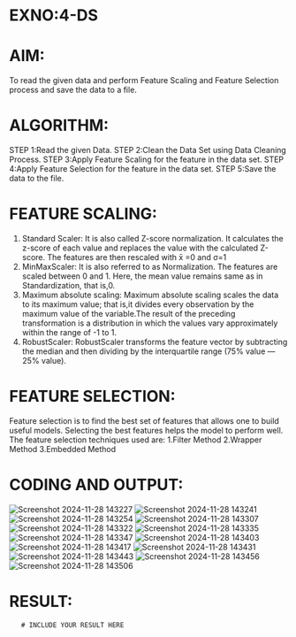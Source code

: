 # EXNO:4-DS
# AIM:
To read the given data and perform Feature Scaling and Feature Selection process and save the
data to a file.

# ALGORITHM:
STEP 1:Read the given Data.
STEP 2:Clean the Data Set using Data Cleaning Process.
STEP 3:Apply Feature Scaling for the feature in the data set.
STEP 4:Apply Feature Selection for the feature in the data set.
STEP 5:Save the data to the file.

# FEATURE SCALING:
1. Standard Scaler: It is also called Z-score normalization. It calculates the z-score of each value and replaces the value with the calculated Z-score. The features are then rescaled with x̄ =0 and σ=1
2. MinMaxScaler: It is also referred to as Normalization. The features are scaled between 0 and 1. Here, the mean value remains same as in Standardization, that is,0.
3. Maximum absolute scaling: Maximum absolute scaling scales the data to its maximum value; that is,it divides every observation by the maximum value of the variable.The result of the preceding transformation is a distribution in which the values vary approximately within the range of -1 to 1.
4. RobustScaler: RobustScaler transforms the feature vector by subtracting the median and then dividing by the interquartile range (75% value — 25% value).

# FEATURE SELECTION:
Feature selection is to find the best set of features that allows one to build useful models. Selecting the best features helps the model to perform well.
The feature selection techniques used are:
1.Filter Method
2.Wrapper Method
3.Embedded Method

# CODING AND OUTPUT:
![Screenshot 2024-11-28 143227](https://github.com/user-attachments/assets/2e40a26f-d40e-4341-b553-cd07030d1a2d)
![Screenshot 2024-11-28 143241](https://github.com/user-attachments/assets/d285402a-5db5-4d06-a2d9-4cb2e0acd79a)
![Screenshot 2024-11-28 143254](https://github.com/user-attachments/assets/092c07f9-88f1-4cae-a98a-1e2850edef90)
![Screenshot 2024-11-28 143307](https://github.com/user-attachments/assets/2f35c3e1-6368-49a5-8398-4963aa1ec8d1)
![Screenshot 2024-11-28 143322](https://github.com/user-attachments/assets/7af60061-e65e-4b7f-bc6a-096d79a508a6)
![Screenshot 2024-11-28 143335](https://github.com/user-attachments/assets/9b5abd13-2cff-4de9-8d7e-1f1796f6b8c8)
![Screenshot 2024-11-28 143347](https://github.com/user-attachments/assets/b2e6412f-3dcf-41d7-86b2-5b8bc00d2939)
![Screenshot 2024-11-28 143403](https://github.com/user-attachments/assets/5be7454a-2cba-45aa-9c77-665f120e1796)
![Screenshot 2024-11-28 143417](https://github.com/user-attachments/assets/76f0177d-8fdf-481c-9f41-66252c6a2524)
![Screenshot 2024-11-28 143431](https://github.com/user-attachments/assets/58cc55ef-2d55-47a3-b893-ac101f983716)
![Screenshot 2024-11-28 143443](https://github.com/user-attachments/assets/2d52fa54-1d09-41ef-a5c0-4effd16e8afb)
![Screenshot 2024-11-28 143456](https://github.com/user-attachments/assets/7ab8c61c-7f74-495e-88ca-9bf1c1cca6b9)
![Screenshot 2024-11-28 143506](https://github.com/user-attachments/assets/fa46e183-a7df-406f-b30d-8ddf1a5dedfd)

# RESULT:
       # INCLUDE YOUR RESULT HERE
